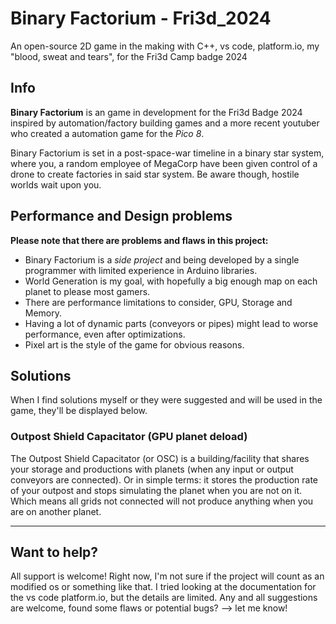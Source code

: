 # Binary Factorium - Fri3d_2024
An open-source 2D game in the making with C++, vs code, platform.io, my "blood, sweat and tears", for the Fri3d Camp badge 2024

## Info
**Binary Factorium** is an game in development for the Fri3d Badge 2024 inspired by automation/factory building games and a more recent youtuber who created a automation game for the *Pico 8*.

Binary Factorium is set in a post-space-war timeline in a binary star system, where you, a random employee of MegaCorp have been given control of a drone to create factories in said star system. Be aware though, hostile worlds wait upon you.

## Performance and Design problems

**Please note that there are problems and flaws in this project:** 
- Binary Factorium is a *side project* and being developed by a single programmer with limited experience in Arduino libraries.
- World Generation is my goal, with hopefully a big enough map on each planet to please most gamers.
- There are performance limitations to consider, GPU, Storage and Memory.
- Having a lot of dynamic parts (conveyors or pipes) might lead to worse performance, even after optimizations.
- Pixel art is the style of the game for obvious reasons.

## Solutions
When I find solutions myself or they were suggested and will be used in the game, they'll be displayed below.

### Outpost Shield Capacitator (GPU planet deload)
The Outpost Shield Capacitator (or OSC) is a building/facility that shares your storage and productions with planets (when any input or output conveyors are connected). Or in simple terms: it stores the production rate of your outpost and stops simulating the planet when you are not on it. Which means all grids not connected will not produce anything when you are on another planet.


---

## Want to help?
All support is welcome! Right now, I'm not sure if the project will count as an modified os or something like that. I tried looking at the documentation for the vs code platform.io, but the details are limited. 
Any and all suggestions are welcome, found some flaws or potential bugs? --> let me know!
